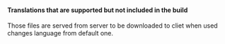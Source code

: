 #### Translations that are supported but not included in the build

Those files are served from server to be downloaded to cliet when used changes language from default one.